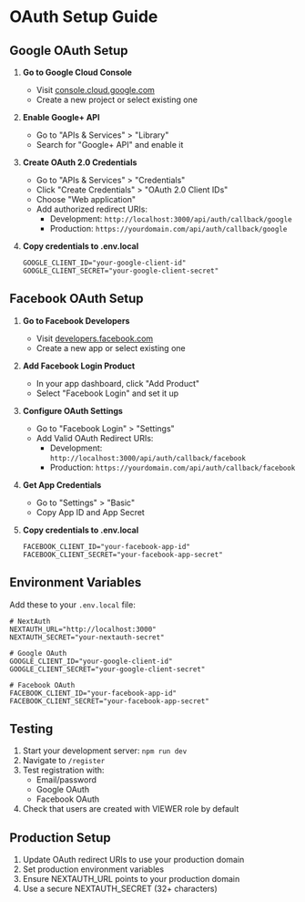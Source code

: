# OAuth Setup Guide

## Google OAuth Setup

1. **Go to Google Cloud Console**
   - Visit [console.cloud.google.com](https://console.cloud.google.com)
   - Create a new project or select existing one

2. **Enable Google+ API**
   - Go to "APIs & Services" > "Library"
   - Search for "Google+ API" and enable it

3. **Create OAuth 2.0 Credentials**
   - Go to "APIs & Services" > "Credentials"
   - Click "Create Credentials" > "OAuth 2.0 Client IDs"
   - Choose "Web application"
   - Add authorized redirect URIs:
     - Development: `http://localhost:3000/api/auth/callback/google`
     - Production: `https://yourdomain.com/api/auth/callback/google`

4. **Copy credentials to .env.local**
   ```env
   GOOGLE_CLIENT_ID="your-google-client-id"
   GOOGLE_CLIENT_SECRET="your-google-client-secret"
   ```

## Facebook OAuth Setup

1. **Go to Facebook Developers**
   - Visit [developers.facebook.com](https://developers.facebook.com)
   - Create a new app or select existing one

2. **Add Facebook Login Product**
   - In your app dashboard, click "Add Product"
   - Select "Facebook Login" and set it up

3. **Configure OAuth Settings**
   - Go to "Facebook Login" > "Settings"
   - Add Valid OAuth Redirect URIs:
     - Development: `http://localhost:3000/api/auth/callback/facebook`
     - Production: `https://yourdomain.com/api/auth/callback/facebook`

4. **Get App Credentials**
   - Go to "Settings" > "Basic"
   - Copy App ID and App Secret

5. **Copy credentials to .env.local**
   ```env
   FACEBOOK_CLIENT_ID="your-facebook-app-id"
   FACEBOOK_CLIENT_SECRET="your-facebook-app-secret"
   ```

## Environment Variables

Add these to your `.env.local` file:

```env
# NextAuth
NEXTAUTH_URL="http://localhost:3000"
NEXTAUTH_SECRET="your-nextauth-secret"

# Google OAuth
GOOGLE_CLIENT_ID="your-google-client-id"
GOOGLE_CLIENT_SECRET="your-google-client-secret"

# Facebook OAuth
FACEBOOK_CLIENT_ID="your-facebook-app-id"
FACEBOOK_CLIENT_SECRET="your-facebook-app-secret"
```

## Testing

1. Start your development server: `npm run dev`
2. Navigate to `/register`
3. Test registration with:
   - Email/password
   - Google OAuth
   - Facebook OAuth
4. Check that users are created with VIEWER role by default

## Production Setup

1. Update OAuth redirect URIs to use your production domain
2. Set production environment variables
3. Ensure NEXTAUTH_URL points to your production domain
4. Use a secure NEXTAUTH_SECRET (32+ characters)